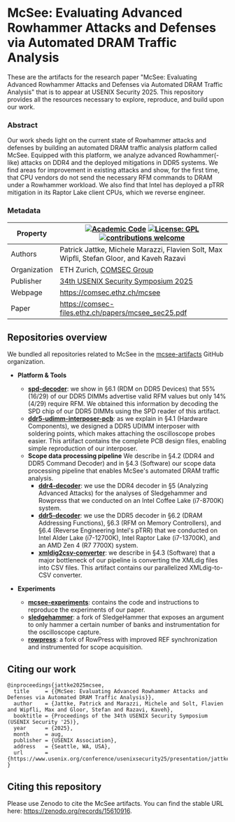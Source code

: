 # McSee: Evaluating Advanced Rowhammer Attacks and Defenses via Automated DRAM Traffic Analysis

These are the artifacts for the research paper "McSee: Evaluating Advanced Rowhammer Attacks and Defenses via Automated DRAM Traffic Analysis" that is to appear at USENIX Security 2025. This repository provides all the resources necessary to explore, reproduce, and build upon our work.

### Abstract
Our work sheds light on the current state of Rowhammer attacks and defenses by building an automated DRAM traffic analysis platform called McSee. Equipped with this platform, we analyze advanced Rowhammer(-like) attacks on DDR4 and the deployed mitigations in DDR5 systems. We find areas for improvement in existing attacks and show, for the first time, that CPU vendors do not send the necessary RFM commands to DRAM under a Rowhammer workload. We also find that Intel has deployed a pTRR mitigation in its Raptor Lake client CPUs, which we reverse engineer.

###  Metadata

| **Property**    | [![Academic Code](https://img.shields.io/badge/Origin-Academic%20Code-C1ACA0.svg?style=flat)]() [![License: GPL](https://img.shields.io/badge/License-GPLv3-yellow.svg)](https://opensource.org/licenses/gpl-3-0) [![contributions welcome](https://img.shields.io/badge/Contributions-Welcome!-orange.svg?style=flat)]()                      | 
|--------------|--------------------------------------------------------------------|
| Authors      | Patrick Jattke, Michele Marazzi, Flavien Solt, Max Wipfli, Stefan Gloor, and Kaveh Razavi |
| Organization | ETH Zurich, [COMSEC Group](https://comsec.ethz.ch/)                                           |
| Publisher    | [34th USENIX Security Symposium 2025](https://www.usenix.org/conference/usenixsecurity25)                                     |
| Webpage      | https://comsec.ethz.ch/mcsee                                       |
| Paper        | https://comsec-files.ethz.ch/papers/mcsee_sec25.pdf                |



## Repositories overview

We bundled all repositories related to McSee in the [mcsee-artifacts](https://github.com/mcsee-artifacts) GitHub organization.

- **Platform & Tools**
   - [**spd-decoder**](https://github.com/mcsee-artifacts/mcsee-experiments/spd-decoder): we show in §6.1 (RDM on DDR5 Devices) that 55% (16/29) of our DDR5 DIMMs advertise valid RFM values but only 14% (4/29) require RFM. We obtained this information by decoding the SPD chip of our DDR5 DIMMs using the SPD reader of this artifact.
   - [**ddr5-udimm-interposer-pcb**](https://github.com/mcsee-artifacts/ddr5-udimm-interposer-pcb): as we explain in §4.1 (Hardware Components), we designed a DDR5 UDIMM interposer with soldering points, which makes attaching the oscilloscope probes easier. This artifact contains the complete PCB design files, enabling simple reproduction of our interposer.
   - **Scope data processing pipeline**
   We describe in §4.2 (DDR4 and DDR5 Command Decoder) and in §4.3 (Software) our scope data processing pipeline that enables McSee's automated DRAM traffic analysis.
      - [**ddr4-decoder**](https://github.com/mcsee-artifacts/ddr4-decoder): we use the DDR4 decoder in §5 (Analyzing Advanced Attacks) for the analyses of Sledgehammer and Rowpress that we conducted on an Intel Coffee Lake (i7-8700K) system.
      - [**ddr5-decoder**](https://github.com/mcsee-artifacts/ddr5-decoder): we use the DDR5 decoder in §6.2 (DRAM Addressing Functions), §6.3 (RFM on Memory Controllers), and §6.4 (Reverse Engineering Intel's pTRR) that we conducted on Intel Alder Lake (i7-12700K), Intel Raptor Lake (i7-13700K), and an AMD Zen 4 (R7 7700X) system.
      - [**xmldig2csv-converter**](https://github.com/mcsee-artifacts/xmldig2csv-converter): we describe in §4.3 (Software) that a major bottleneck of our pipeline is converting the XMLdig files into CSV files. This artifact contains our parallelized XMLdig-to-CSV converter.

- **Experiments**
   - [**mcsee-experiments**](https://github.com/mcsee-artifacts/mcsee-experiments): contains the code and instructions to reproduce the experiments of our paper.
   - [**sledgehammer**](https://github.com/mcsee-artifacts/sledgehammer): a fork of SledgeHammer that exposes an argument to only hammer a certain number of banks and instrumentation for the oscilloscope capture.
   - [**rowpress**](https://github.com/mcsee-artifacts/rowpress): a fork of RowPress with improved REF synchronization and instrumented for scope acquisition. 

## Citing our work

```
@inproceedings{jattke2025mcsee,
  title     = {{McSee: Evaluating Advanced Rowhammer Attacks and Defenses via Automated DRAM Traffic Analysis}},
  author    = {Jattke, Patrick and Marazzi, Michele and Solt, Flavien and Wipfli, Max and Gloor, Stefan and Razavi, Kaveh},
  booktitle = {Proceedings of the 34th USENIX Security Symposium (USENIX Security '25)},
  year      = {2025},
  month     = aug,
  publisher = {USENIX Association},
  address   = {Seattle, WA, USA},
  url       = {https://www.usenix.org/conference/usenixsecurity25/presentation/jattke},
}
```

## Citing this repository

Please use Zenodo to cite the McSee artifacts. You can find the stable URL here:
https://zenodo.org/records/15610916.

